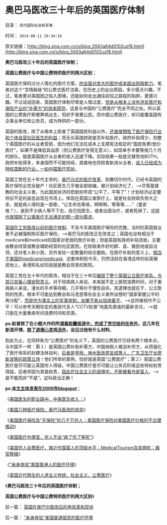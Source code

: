 # 奥巴马医改三十年后的英国医疗体制

目录： `现代国际社会和军事` 

时间： `2014-08-11 19:34:18` 

原文链接：[http://blog.sina.com.cn/s/blog_5563a64d0102uzf8.html](http://blog.sina.com.cn/s/blog_5563a64d0102uzf8.html)

**奥巴马医改三十年后的英国医疗体制；**

**英国公费医疗与中国公费特供医疗的两大区别**；

英国医疗保险过分人情化的医疗方案，[终会面对庞大的医护成本超出财政能力](../../../2013/5/3/社会主义的痼疾，无法界定“成本与效益”的逻辑关系.md)。笔者对这个“含情脉脉”的公费式医疗法案，在历史上的出台原因，多少感点兴趣。不过，笔者更对英国因之陷入困境，还能如何走出通往奴役之路程的陷阱，更感兴趣。不过话说回来，英国医疗体制尽管是人情过度，[但是从根本上没有违反医疗和保险产业的“补需方”的效率原则](../../../2009/1/6/社会保障之补需方暨“有效补贴定理”.md)，这是与中国的“公费医疗”完全不同之处。所以英国的公费医疗即便弊病丛生，但好歹普惠公民。而中国公费医疗，却只能覆盖国有企事业单位和公务员，成为特供的一部分。

英国的医改，除了从根本上损害了英国国民利益以外，[还直接牺牲了医疗保险行业和个体自营社区医生的利益](../../../2014/7/5/俺国还没有真正意义的医改，兼听国营医院试点“多点执业”.md)；而无论英国财政是否补贴医疗。政府补贴得少，则整个英国医疗的从业者受损，因为他们无法在成本上支撑宪法规定的“国民免费/低价医疗”，如果不是降低其品质（则公费医疗变得无意义），如简单手术要等侯几个月的排队，就是英国医疗从业者的收入迅速下降。实际结果一般是交替性地BOTH。政府补贴得多，本身固然不可能持续，直接地也将损害新进从业者，[进入已经成为特权垄断的行业，一如中国医疗现状](../../../2014/6/20/西方社区的医疗和制度，及中国医疗的封建化原因.md)。

英国工党在五十年代主导的，[奥巴马式的医疗改革](../../../2014/2/8/读透奥巴马医改中的看不懂，medicare／medicaid.md)，到撒切尔时代，已经令英国的医疗保险业完全破产！社区医生几乎被全部收编，被计划经济化了，——>尽管基督教的社会主义者，为此国民经济的悲剧欢呼其“公平了，平等了”！计划经济必定要供应不足的姿态出现在市场上。体现在英国公害医疗上，就是社会财政负担大之余，就是病人得的是一首歌，“让生命去等侯，啊啊啊，等等等……”（童安格？），直到不少病人等不下去，自已找医生，或者出国治疗，或者死掉了。这[样也就摆脱了公害医疗无法满足的那一部分需求](../../../2011/6/27/北欧模式的欺骗性和马克思主义.md)。

[英国在工党医改以前的医疗体制](../../../2014/8/10/英国近代萌生的人道主义传统，社会主义，公费医疗.md)，不及今天美国医疗保险的完整。当时的英国就业者不必被强制购买医疗保险，——>奥巴马的医改正在改变之；英国也没有相当于medicare和medicaid的国家对老弱的医疗补助；但是英国有政府补贴资助，主要由教会经营或教会辅助经营的社区医院。在财政条件好的郡、县、殖民地或自治领，还对老人和小孩，另外发给一定数量的综合援助。在医疗补助的意义上，[相当于美国的medicare/medicaid](../../../2014/8/5/美国几种医疗保险，奥巴马医改的诡异.md)。这套体制到今天，仍然活跃在香港这样的前英殖民地上，香港知名如玛丽就是教会背景的医院。

英国工党在五十年代的医改，相当于在三十年后[摧毁了整个英国公立医疗体系，令其只具备心理安慰意义](../../../2010/12/29/什么是完全竞争？租值和租值耗散.md)。对于轻病病人来说，本来就不定上医院浪费时间，对于重病病人来说，漫长的手术等待期，几乎等价于慢性自杀。其道理也就在于，公立医院的性质，根本不可能达到教会和马克思等社会主义者所设想的“国家掌握公平的再分配”，[而是作为事实上的军事体制，如果不能从轻病着手](../../../2014/8/3/中国医疗体制，是军事化的战备医疗；.md)，——>这将被视作不公平！可以参考天朝钦定的愚民代言人“CCTV赵普”地震先救谁的最新言论，——>就只能在大量重病号间浪费时间和资源。

**ps:赵普除了在小题大作的所[谓毒胶囊报道中，完成了党交给的任务外](../../../2013/1/2/绝对的安全，就是绝对的奴役，绝对的地狱.md)，这几年在新浪开博，[除了道德心灵鸡汤外](../../../2014/3/17/MH370事件反映中国民众的民主素质欠成熟.md)，没见过他有什么材料**。

到此为止，在同样称为“公费医疗”的名义下，英国的公费医疗已经有两个根本点，与中国不一样：第１）是英国公费补助补需方，中国纳税人被迫补供方，从而强化了医疗体系的封建法体自利，[后者是李玲、神木医改郭宝成等人，广东卫生厅长廖新波等的政策立场](../../../2014/1/29/“公务员加薪”的医疗版，愚民“看不起病”是自作自受.md)！他们所举的案例，恰好就是英国“公费医疗”；第２）英国公费医疗是尽可能让英国穷人得益，中国公费医疗是尽可能让公务员阶级这些特权权贵得益，后者却因为其是权贵，[因此在社会主义的语境中，不能被看作是富人](../../../2014/1/24/不要道德谴责于荒谬，让对方的荒谬助你论证.md)，——>是不能而非“不是”。这叫政治正确！

**ps:[本文主体发表在2009年blogspot](http://darthvad.blogspot.com/2009/04/blog-post_9831.html)**；

《[美国医生的职业路中，中美医生收入；](../../../2014/8/4/美国医生的职业路中，中美医生收入.md)》

《[美国几种医疗保险，奥巴马医改的诡异](../../../2014/8/5/美国几种医疗保险，奥巴马医改的诡异.md)》

《[美国医疗保险及“无保险”的几千万穷人；美国医疗保险对美国医疗价格的不合理推动](../../../2014/8/6/美国医疗保险及“无保险”的几千万穷人.md)》

《[美国医疗也便宜，穷人不会“病了伤了等死”](../../../2014/8/7/美国医疗也便宜，穷人不会“病了伤了等死”.md)》

《[美国穷人自费医疗，接近穷国富人的顶级水平；MedicalTourism及其商机；器官移植](../../../2014/8/8/美国穷人自费优质医疗，MedicalTourism，后发优势和无比的优越性.md)》

《[“亲身体验”美国普通人的医疗环境](../../../2014/8/9/“亲身体验”美国普通居民的医疗环境.md)》

《[英国近代萌生的人道主义传统，社会主义，公费医疗](../../../2014/8/10/政治迫害福企等外企的经济后果.md)》

《**奥巴马医改三十年后的英国医疗体制；**

**英国公费医疗与中国公费特供医疗的两大区别**》

前一篇： [英国在奥巴尔医改后的再改革和现状](../../../2014/8/12/英国在奥巴尔医改后的再改革和现状.md)

后一篇： [“亲身体验”美国普通居民的医疗环境](../../../2014/8/9/“亲身体验”美国普通居民的医疗环境.md)

